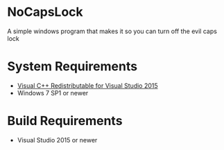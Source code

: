 # NoCapsLock
A simple windows program that makes it so you can turn off the evil caps lock

# System Requirements
- [Visual C++ Redistributable for Visual Studio 2015](https://www.microsoft.com/en-us/download/details.aspx?id=48145 "Visual C++ Redistributable for Visual Studio 2015")
- Windows 7 SP1 or newer

# Build Requirements
- Visual Studio 2015 or newer

